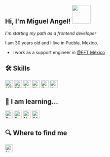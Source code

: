<h2> Hi, I'm Miguel Angel! <img src="https://media.tenor.com/bhh8ONgUSjYAAAAi/anime.gif" width="60"></h2>

<p><em>I'm starting my path as a frontend developer</em></br></p>
I am 30 years old and I live in Puebla, Mexico.

- I work as a support engineer in [@FFT México](https://www.fft.de/es/)

## 🛠 Skills

  <p>
   <img src="https://img.shields.io/badge/HTML5-282C34?logo=html5&logoColor=E34F26" alt="HTML5 logo" title="HTML5" height="25" />
   <img src="https://img.shields.io/badge/CSS3-282C34?logo=css3&logoColor=1572B6" alt="CSS3 logo" title="CSS3" height="25" />
   <img src="https://img.shields.io/badge/JavaScript-282C34?logo=javascript&logoColor=F7DF1E" alt="JavaScript logo" title="JavaScript" height="25" />
   <img src="https://img.shields.io/badge/VS%20Code-282C34?logo=visual-studio-code&logoColor=007ACC" alt="Visual Studio Code logo" title="Visual Studio Code" height="25" />
  <img src="https://img.shields.io/badge/Bootstrap-282C34?logo=Bootstrap&logoColor=white" alt="Bootstrap logo" title="Bootstrap"  height="25"/>
  <img src="https://img.shields.io/badge/Visual_Basic.NET-282C34?logo=microsoft-Visual-Basic&logoColor=white" alt="Visual Basic Logo" title="Visual Basic" height="25" />
  </p>

## 📖 I am learning...
<p>
  <img src="https://img.shields.io/badge/React-282C34?logo=react&logoColor=61DAFB" alt="React logo" title="React" height="25" />
  <img src="https://img.shields.io/badge/Redux-282C34?logo=redux&logoColor=764ABC" alt="Redux logo" title="Redux" height="25" />
  <img src="https://img.shields.io/badge/Node.js-282C34?logo=node.js&logoColor=339933" alt="Node.js logo" title="Node.js" height="25" />
  <img src="https://img.shields.io/badge/SASS-282C34?logo=SASS&logoColor=pink" alt="SASS Logo" title="SASS" height="25"/>
</p>

## 🔍  Where to find me
[<img src="https://img.shields.io/badge/LinkedIn-282C34?logo=linkedin&logoColor=0077B5" alt="LinkedIn logo" title="LinkedIn" height="25" />](https://www.linkedin.com/in/miguel-angel-ruiz-1895481bb/)

